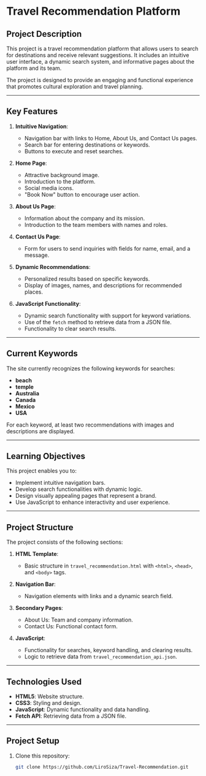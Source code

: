 # Travel Recommendation Platform

## Project Description
This project is a travel recommendation platform that allows users to search for destinations and receive relevant suggestions. It includes an intuitive user interface, a dynamic search system, and informative pages about the platform and its team.

The project is designed to provide an engaging and functional experience that promotes cultural exploration and travel planning.

---

## Key Features
1. **Intuitive Navigation**:
   - Navigation bar with links to Home, About Us, and Contact Us pages.
   - Search bar for entering destinations or keywords.
   - Buttons to execute and reset searches.

2. **Home Page**:
   - Attractive background image.
   - Introduction to the platform.
   - Social media icons.
   - "Book Now" button to encourage user action.

3. **About Us Page**:
   - Information about the company and its mission.
   - Introduction to the team members with names and roles.

4. **Contact Us Page**:
   - Form for users to send inquiries with fields for name, email, and a message.

5. **Dynamic Recommendations**:
   - Personalized results based on specific keywords.
   - Display of images, names, and descriptions for recommended places.

6. **JavaScript Functionality**:
   - Dynamic search functionality with support for keyword variations.
   - Use of the `fetch` method to retrieve data from a JSON file.
   - Functionality to clear search results.

---

## Current Keywords
The site currently recognizes the following keywords for searches:
- **beach**
- **temple**
- **Australia**
- **Canada**
- **Mexico**
- **USA**

For each keyword, at least two recommendations with images and descriptions are displayed.

---

## Learning Objectives
This project enables you to:
- Implement intuitive navigation bars.
- Develop search functionalities with dynamic logic.
- Design visually appealing pages that represent a brand.
- Use JavaScript to enhance interactivity and user experience.

---

## Project Structure
The project consists of the following sections:

1. **HTML Template**:
   - Basic structure in `travel_recommendation.html` with `<html>`, `<head>`, and `<body>` tags.

2. **Navigation Bar**:
   - Navigation elements with links and a dynamic search field.

3. **Secondary Pages**:
   - About Us: Team and company information.
   - Contact Us: Functional contact form.

4. **JavaScript**:
   - Functionality for searches, keyword handling, and clearing results.
   - Logic to retrieve data from `travel_recommendation_api.json`.

---

## Technologies Used
- **HTML5**: Website structure.
- **CSS3**: Styling and design.
- **JavaScript**: Dynamic functionality and data handling.
- **Fetch API**: Retrieving data from a JSON file.

---

## Project Setup
1. Clone this repository:
   ```bash
   git clone https://github.com/LiroSiza/Travel-Recommendation.git
